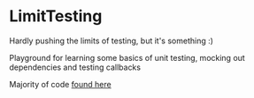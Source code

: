 # LimitTesting
Hardly pushing the limits of testing, but it's something :) 

Playground for learning some basics of unit testing, mocking out dependencies and testing callbacks

Majority of code [found here](https://github.com/Pieter-127/LimitTesting/tree/main/app/src/test/java/com/pieter/limittesting)

